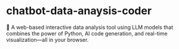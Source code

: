 # chatbot-data-anaysis-coder
🚀 A web-based interactive data analysis tool using LLM models that combines the power of Python, AI code generation, and real-time visualization—all in your browser.
